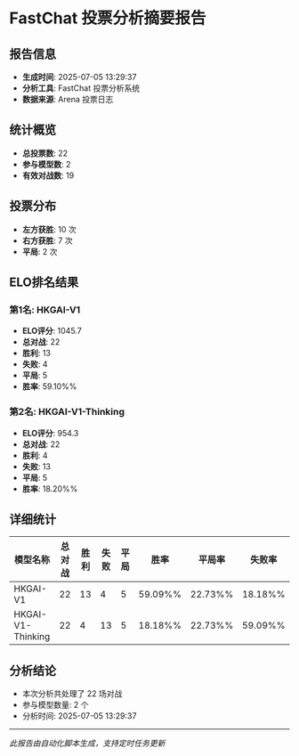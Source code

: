 # FastChat 投票分析摘要报告

## 报告信息
- **生成时间**: 2025-07-05 13:29:37
- **分析工具**: FastChat 投票分析系统
- **数据来源**: Arena 投票日志

## 统计概览
- **总投票数**: 22
- **参与模型数**: 2
- **有效对战数**: 19

## 投票分布
- **左方获胜**: 10 次
- **右方获胜**: 7 次
- **平局**: 2 次

## ELO排名结果
### 第1名: HKGAI-V1
- **ELO评分**: 1045.7
- **总对战**: 22
- **胜利**: 13
- **失败**: 4
- **平局**: 5
- **胜率**: 59.10%%

### 第2名: HKGAI-V1-Thinking
- **ELO评分**: 954.3
- **总对战**: 22
- **胜利**: 4
- **失败**: 13
- **平局**: 5
- **胜率**: 18.20%%

## 详细统计

| 模型名称 | 总对战 | 胜利 | 失败 | 平局 | 胜率 | 平局率 | 失败率 |
|---------|--------|------|------|------|------|--------|--------|
| HKGAI-V1 | 22 | 13 | 4 | 5 | 59.09%% | 22.73%% | 18.18%% |
| HKGAI-V1-Thinking | 22 | 4 | 13 | 5 | 18.18%% | 22.73%% | 59.09%% |

## 分析结论
- 本次分析共处理了 22 场对战
- 参与模型数量: 2 个
- 分析时间: 2025-07-05 13:29:37

---
*此报告由自动化脚本生成，支持定时任务更新*
